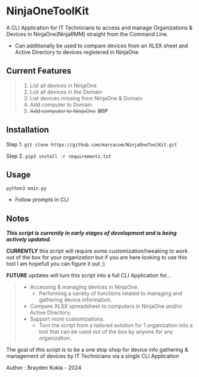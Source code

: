 # NinjaOneToolKit

A CLI Application for IT Technicians to access and manage Organizations & Devices in NinjaOne(NinjaRMM) straight from the Command Line.

- Can additionally be used to compare devices from an XLSX sheet and Active Directory to devices registered in NinjaOne

## Current Features
> 1. List all devices in NinjaOne
> 2. List all devices in the Domain 
> 3. List devices missing from NinjaOne & Domain
> 4. Add computer to Domain
> 5. ~~Add computer to NinjaOne~~  ***WIP*** 

## Installation

Step 1. ``git clone https://github.com/marsacom/NinjaOneToolKit.git``

Step 2. ``pip3 install -r requirements.txt``

## Usage

``python3 main.py``
- Follow prompts in CLI

## Notes

***This script is currently in early stages of development and is being actively updated.*** 

**CURRENTLY** this script will require some customization/tweaking to work out of the box for your organization but if you are here looking to use this tool I am hopefull you can figure it out ;)

**FUTURE** updates will turn this script into a full CLI Application for...
> - Accessing & managing devices in NinjaOne.
>   - Performing a variety of functions related to managing and gathering device information.
> - Compare XLSX spreadsheet to computers in NinjaOne *and/or* Active Directory.
> - Support more customizations.
>   - Turn the script from a tailored solution for 1 organization into a tool that can be used out of the box by anyone for any organization.

The goal of this script is to be a one stop shop for device info gathering & management of devices by IT Technicians via a single CLI Application 


Author : Brayden Kukla - 2024
